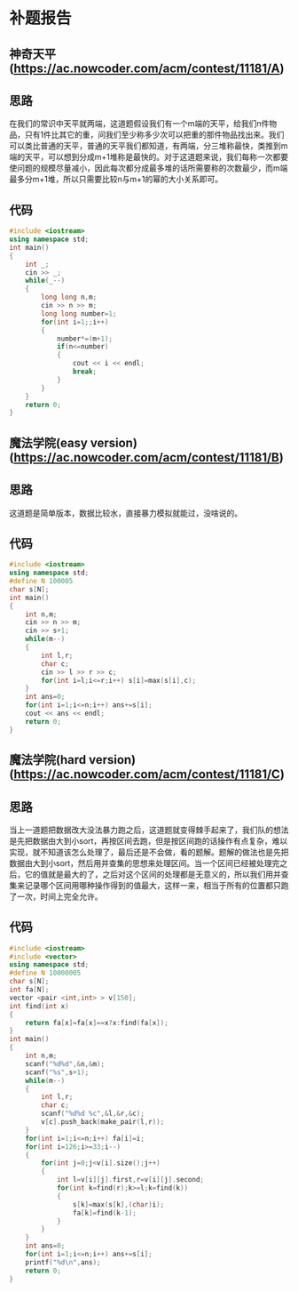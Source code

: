 # 补题报告

## 神奇天平(https://ac.nowcoder.com/acm/contest/11181/A)

## 思路

在我们的常识中天平就两端，这道题假设我们有一个m端的天平，给我们n件物品，只有1件比其它的重，问我们至少称多少次可以把重的那件物品找出来。我们可以类比普通的天平，普通的天平我们都知道，有两端，分三堆称最快，类推到m端的天平，可以想到分成m+1堆称是最快的。对于这道题来说，我们每称一次都要使问题的规模尽量减小，因此每次都分成最多堆的话所需要称的次数最少，而m端最多分m+1堆，所以只需要比较n与m+1的幂的大小关系即可。

## 代码

```cpp
#include <iostream>
using namespace std;
int main()
{
    int _;
    cin >> _;
    while(_--)
    {
        long long n,m;
        cin >> n >> m;
        long long number=1;
        for(int i=1;;i++)
        {
            number*=(m+1);
            if(n<=number)
            {
                cout << i << endl;
                break;
            }
        }
    }
    return 0;
}
```

## 魔法学院(easy version)(https://ac.nowcoder.com/acm/contest/11181/B)

## 思路

这道题是简单版本，数据比较水，直接暴力模拟就能过，没啥说的。

## 代码

```cpp
#include <iostream>
using namespace std;
#define N 100005
char s[N];
int main()
{
    int n,m;
    cin >> n >> m;
    cin >> s+1;
    while(m--)
    {
        int l,r;
        char c;
        cin >> l >> r >> c;
        for(int i=l;i<=r;i++) s[i]=max(s[i],c);
    }
    int ans=0;
    for(int i=1;i<=n;i++) ans+=s[i];
    cout << ans << endl;
    return 0;
}
```

## 魔法学院(hard version)(https://ac.nowcoder.com/acm/contest/11181/C)

## 思路

当上一道题把数据改大没法暴力跑之后，这道题就变得棘手起来了，我们队的想法是先把数据由大到小sort，再按区间去跑，但是按区间跑的话操作有点复杂，难以实现，就不知道该怎么处理了，最后还是不会做，看的题解。题解的做法也是先把数据由大到小sort，然后用并查集的思想来处理区间。当一个区间已经被处理完之后，它的值就是最大的了，之后对这个区间的处理都是无意义的，所以我们用并查集来记录哪个区间用哪种操作得到的值最大，这样一来，相当于所有的位置都只跑了一次，时间上完全允许。

## 代码

```cpp
#include <iostream>
#include <vector>
using namespace std;
#define N 10000005
char s[N];
int fa[N];
vector <pair <int,int> > v[150];
int find(int x)
{
    return fa[x]=fa[x]==x?x:find(fa[x]);
}
int main()
{
    int n,m;
    scanf("%d%d",&n,&m);
    scanf("%s",s+1);
    while(m--)
    {
        int l,r;
        char c;
        scanf("%d%d %c",&l,&r,&c);
        v[c].push_back(make_pair(l,r));
    }
    for(int i=1;i<=n;i++) fa[i]=i;
    for(int i=126;i>=33;i--)
    {
        for(int j=0;j<v[i].size();j++)
        {
            int l=v[i][j].first,r=v[i][j].second;
            for(int k=find(r);k>=l;k=find(k))
            {
                s[k]=max(s[k],(char)i);
                fa[k]=find(k-1);
            }
        }
    }
    int ans=0;
    for(int i=1;i<=n;i++) ans+=s[i];
    printf("%d\n",ans);
    return 0;
}
```
